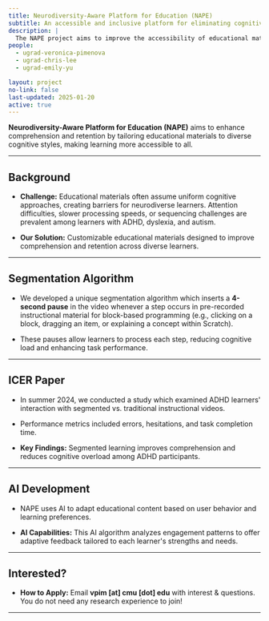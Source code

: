 ```yaml
---
title: Neurodiversity-Aware Platform for Education (NAPE)
subtitle: An accessible and inclusive platform for eliminating cognitive barriers in pedagogical material
description: |
  The NAPE project aims to improve the accessibility of educational materials by adapting them to the cognitive styles of individuals, including those with ADHD, dyslexia, and autism. It seeks to create an inclusive learning environment by removing traditional learning barriers.
people: 
  - ugrad-veronica-pimenova
  - ugrad-chris-lee
  - ugrad-emily-yu

layout: project
no-link: false
last-updated: 2025-01-20
active: true
---
```


**Neurodiversity-Aware Platform for Education (NAPE)** aims to enhance comprehension and retention by tailoring educational materials to diverse cognitive styles, making learning more accessible to all.

---

## Background

- **Challenge:** Educational materials often assume uniform cognitive approaches, creating barriers for neurodiverse learners. Attention difficulties, slower processing speeds, or sequencing challenges are prevalent among learners with ADHD, dyslexia, and autism.

- **Our Solution:** Customizable educational materials designed to improve comprehension and retention across diverse learners.

---

## Segmentation Algorithm

- We developed a unique segmentation algorithm which inserts a **4-second pause** in the video whenever a step occurs in pre-recorded instructional material for block-based programming (e.g., clicking on a block, dragging an item, or explaining a concept within Scratch).

- These pauses allow learners to process each step, reducing cognitive load and enhancing task performance.

---

## ICER Paper

- In summer 2024, we conducted a study which examined ADHD learners' interaction with segmented vs. traditional instructional videos.

- Performance metrics included errors, hesitations, and task completion time.

- **Key Findings:** Segmented learning improves comprehension and reduces cognitive overload among ADHD participants.

---

## AI Development

- NAPE uses AI to adapt educational content based on user behavior and learning preferences.

- **AI Capabilities:** This AI algorithm analyzes engagement patterns to offer adaptive feedback tailored to each learner's strengths and needs.

---

## Interested?

- **How to Apply:** Email **vpim [at] cmu [dot] edu** with interest & questions. You do not need any research experience to join!

---
